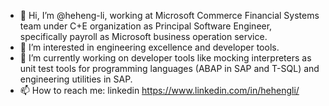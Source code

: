 - 👋 Hi, I’m @heheng-li, working at Microsoft Commerce Financial Systems team under C+E organization as Principal Software Engineer, specifically payroll as Microsoft business operation service.
- 👀 I’m interested in engineering excellence and developer tools.
- 🌱 I’m currently working on developer tools like mocking interpreters as unit test tools for programming languages (ABAP in SAP and T-SQL) and engineering utilities in SAP.
- 📫 How to reach me: linkedin https://www.linkedin.com/in/hehengli/
